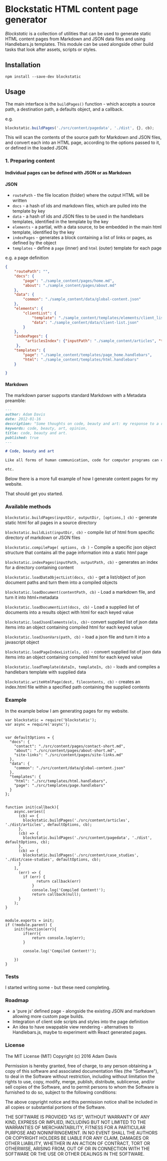 # Blockstatic HTML content page generator

*Blockstatic* is a collection of utilities that can be used to generate static HTML content pages from Markdown and JSON data files and using Handlebars.js templates. This module can be used alongside other build tasks that look after assets, scripts or styles.

## Installation
`npm install --save-dev blockstatic`

## Usage

The main interface is the `buildPages()` function - which accepts a source path, a destination path, a defaults object, and a callback.

e.g.

``` javascript
blockstatic.buildPages('./src/content/pagedata', './dist', {}, cb);
```

This will scan the contents of the source path for Markdown and JSON files, and convert each into an HTML page, according to the options passed to it, or defined in the loaded JSON.


### 1. Preparing content

#### Individual pages can be defined with JSON or as Markdown


#### JSON
- `routePath` - the file location (folder) where the output HTML will be written
- `docs` - a hash of ids and markdown files, which are pulled into the template by key
- `data` - a hash of ids and JSON files to be used in the handlebars templates, identified in the template by the key
- `elements` - a partial, with a data source, to be embedded in the main html template, identified by the key
- `indexPages` - generates a block containing a list of links or pages, as defined by the object
- `templates` - define a `page` (inner) and `html` (outer) template for each page

e.g. a page definition
```json
{
    "routePath": "",
    "docs": {
        "page": "./sample_content/pages/home.md",
        "about": "./sample_content/pages/about.md"
    },
    "data": {
        "common": "./sample_content/data/global-content.json"
    },
    "elements": {
        "clientList": {
            "template": "./sample_content/templates/elements/client_list.handlebars",
            "data": "./sample_content/data/client-list.json"
        }
    },
    "indexPages": {
         "articlesIndex": {"inputPath": "./sample_content/articles", "template": "./sample_content/templates/pageindexes/pageIndexList.handlebars", "outputPath": "articles"}
     },  
    "templates": {
        "page": "./sample_content/templates/page_home.handlebars",
        "html": "./sample_content/templates/html.handlebars"
    }

}
```

#### Markdown
The markdown parser supports standard Markdown with a Metadata preamble:

```markdown
---
author: Adam Davis  
date: 2012-01-16  
description: "Some thoughts on code, beauty and art: my response to a request from a journalist."
keywords: code, beauty, art, opinion,  
title: code, beauty and art.
published: true
---

# Code, beauty and art

Like all forms of human communication, code for computer programs can contain expressiveness, humour, beauty, ugliness…

etc.

```

Below there is a more full example of how I generate content pages for my website.


That should get you started.

### Available methods
`blockstatic.buildPages(inputDir, outputDir, [options,] cb)` - generate static html for all pages in a source directory

`blockstatic.buildList(inputDir, cb)` - compile list of html from specific directory of markdown or JSON files

`blockstatic.compilePage( options, cb )` - Compile a specific json object structure that contains all the page information into a static html page


`blockstatic.indexPages(inputPath, outputPath, cb)` - generates an index for a directory containing content


`blockstatic.loadDataObjectList(docs, cb)` - get a list/object of json document paths and turn them into a compiled objects


`blockstatic.loadDocument(contentPath, cb)` - Load a markdown file, and turn it into html+metadata


`blockstatic.loadDocumentList(docs, cb)` - Load a supplied list of documents into a results object with html for each keyed value

`blockstatic.loadJsonElements(els, cb)`- convert supplied list of json data items into an object containing compiled html for each keyed value


`blockstatic.loadJsonVars(path, cb)` - load a json file and turn it into a javascript object


`blockstatic.loadPageIndexList(els, cb)` - convert supplied list of json data items into an object containing compiled html for each keyed value


`blockstatic.loadTemplate(dataIn, templateIn, cb)` - loads and compiles a handlebars template with supplied data


`blockstatic.writeHtmlPage(dest, filecontents, cb)` - creates an index.html file within a specified path containing the supplied contents




### Example

In the example below I am generating pages for my website.

```
var blockstatic = require('blockstatic');
var async = require('async');


var defaultOptions = {
  "docs": {
    "contact": "./src/content/pages/contact-short.md",
    "about": "./src/content/pages/about-short.md",
    "site-links": "./src/content/pages/site-links.md"
  },
  "data": {
    "common": "./src/content/data/global-content.json"
  },
  "templates": {
    "html": "./src/templates/html.handlebars",
    "page": "./src/templates/page.handlebars"
  }
};


function init(callback){
    async.series([
      (cb) => {
        blockstatic.buildPages('./src/content/articles', './dist/articles', defaultOptions, cb);
      },
      (cb) => {
        blockstatic.buildPages('./src/content/pagedata', './dist', defaultOptions, cb);
      },
      (cb) => {
        blockstatic.buildPages('./src/content/case_studies', './dist/case-studies', defaultOptions, cb);
      }
    ],
      (err) => {
        if (err) {
              return callback(err)
            }
            console.log('Compiled Content!');
            return callback(null);
      }
    );
}


module.exports = init;
if (!module.parent) {
    init(function(err){
        if(err){
            return console.log(err);
        }

        console.log('Compiled Content!');

    })
}
```


### Tests
I started writing some - but these need completing.

### Roadmap
- a 'pure js' defined page - alongside the existing JSON and markdown allowing more custom page builds.
- Integration of client side scripts and styles into the page definition
- An idea to have swappable view rendering  - alternatives to Handlebars.js, maybe to experiment with React generated pages.  


### License
The MIT License (MIT)
Copyright (c) 2016 Adam Davis

Permission is hereby granted, free of charge, to any person obtaining a copy of this software and associated documentation files (the "Software"), to deal in the Software without restriction, including without limitation the rights to use, copy, modify, merge, publish, distribute, sublicense, and/or sell copies of the Software, and to permit persons to whom the Software is furnished to do so, subject to the following conditions:

The above copyright notice and this permission notice shall be included in all copies or substantial portions of the Software.

THE SOFTWARE IS PROVIDED "AS IS", WITHOUT WARRANTY OF ANY KIND, EXPRESS OR IMPLIED, INCLUDING BUT NOT LIMITED TO THE WARRANTIES OF MERCHANTABILITY, FITNESS FOR A PARTICULAR PURPOSE AND NONINFRINGEMENT. IN NO EVENT SHALL THE AUTHORS OR COPYRIGHT HOLDERS BE LIABLE FOR ANY CLAIM, DAMAGES OR OTHER LIABILITY, WHETHER IN AN ACTION OF CONTRACT, TORT OR OTHERWISE, ARISING FROM, OUT OF OR IN CONNECTION WITH THE SOFTWARE OR THE USE OR OTHER DEALINGS IN THE SOFTWARE.
